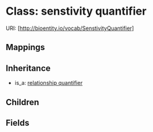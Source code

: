 # Class: senstivity quantifier




URI: [http://bioentity.io/vocab/SenstivityQuantifier]
## Mappings

## Inheritance

 *  is_a: [relationship quantifier](RelationshipQuantifier.md)
## Children

## Fields

